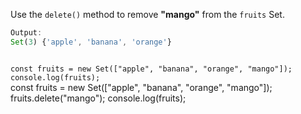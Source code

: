 Use the `delete()`
method to remove **"mango"**
from the `fruits` Set.

```js
Output:
Set(3) {'apple', 'banana', 'orange'}
```
<codeblock type="exercise" language="javascript" testMode="fixedInput">
<code>
const fruits = new Set(["apple", "banana", "orange", "mango"]);
console.log(fruits);
</code>

<solution>
const fruits = new Set(["apple", "banana", "orange", "mango"]);
fruits.delete("mango");
console.log(fruits);
</solution>
</codeblock>
